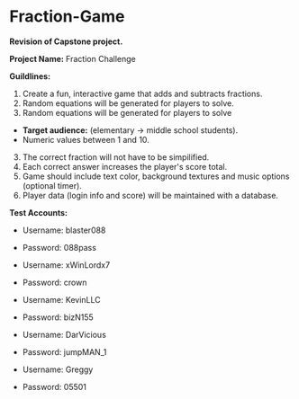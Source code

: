 # Fraction-Game

**Revision of Capstone project.**

**Project Name:** Fraction Challenge

**Guildlines:**

1. Create a fun, interactive game that adds and subtracts fractions.
2. Random equations will be generated for players to solve. 
2. Random equations will be generated for players to solve
  - **Target audience:** (elementary -> middle school students).
  - Numeric values between 1 and 10.
3. The correct fraction will not have to be simpilified.
4. Each correct answer increases the player's score total.
5. Game should include text color, background textures and music options (optional timer).
6. Player data (login info and score) will be maintained with a database.

  **Test Accounts:**

  - Username: blaster088
  - Password: 088pass

  - Username: xWinLordx7
  - Password: crown

  - Username: KevinLLC
  - Password: bizN155

  - Username: DarVicious
  - Password: jumpMAN_1

  - Username: Greggy
  - Password: 05501
